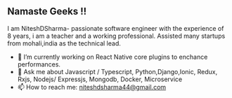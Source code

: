 ## Namaste Geeks !!

I am NiteshDSharma- passionate software engineer with the experience of 8 years,
i am a teacher and a working professional.
Assisted many startups from mohali,india as the technical lead.

- 🔭 I’m currently working on React Native core plugins to enchance performances.
- 💬 Ask me about Javascript / Typescript, Python,Django,Ionic, Redux, Rxjs, Nodejs/ Expressjs, Mongodb, Docker, Microservice
- 📫 How to reach me: niteshdsharma44@gmail.com

